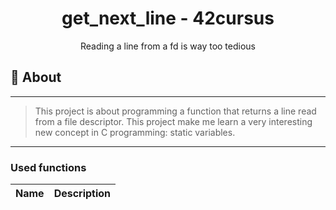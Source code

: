 <h1 align="center">get_next_line - 42cursus</h1>
<p align="center">Reading a line from a fd is way too tedious</p>

## 📑 About
---
> This project is about programming a function that returns a line read from a file descriptor. This project make me learn a very interesting new concept in C programming: static variables.
---

### Used functions

| Name                                  | Description                                                                                                                 |
| ------------------------------------- | --------------------------------------------------------------------------------------------------------------------------- |
